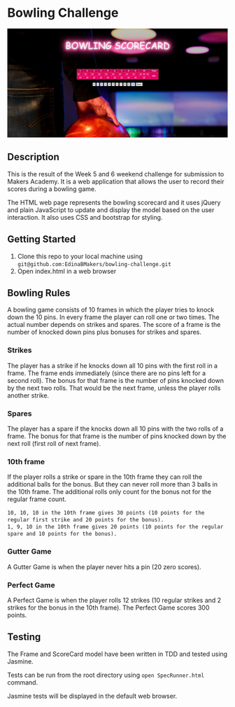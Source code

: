 
Bowling Challenge
=================
![screenshot](images/myBowlingScoreCard.png "Bowling")

## Description

This is the result of the Week 5 and 6 weekend challenge for submission to Makers Academy. It is a web application that allows the user to record their scores during a bowling game.

The HTML web page represents the bowling scorecard and it uses jQuery and plain JavaScript to update and display the model based on the user interaction. It also uses CSS and bootstrap for styling.

## Getting Started

1. Clone this repo to your local machine using `git@github.com:EdinaBMakers/bowling-challenge.git`
2. Open index.html in a web browser

## Bowling Rules


A bowling game consists of 10 frames in which the player tries to knock down the 10 pins. In every frame the player can roll one or two times. The actual number depends on strikes and spares. The score of a frame is the number of knocked down pins plus bonuses for strikes and spares. 

### Strikes

The player has a strike if he knocks down all 10 pins with the first roll in a frame. The frame ends immediately (since there are no pins left for a second roll). The bonus for that frame is the number of pins knocked down by the next two rolls. That would be the next frame, unless the player rolls another strike.

### Spares

The player has a spare if the knocks down all 10 pins with the two rolls of a frame. The bonus for that frame is the number of pins knocked down by the next roll (first roll of next frame).

### 10th frame

If the player rolls a strike or spare in the 10th frame they can roll the additional balls for the bonus. But they can never roll more than 3 balls in the 10th frame. The additional rolls only count for the bonus not for the regular frame count.

    10, 10, 10 in the 10th frame gives 30 points (10 points for the regular first strike and 20 points for the bonus).
    1, 9, 10 in the 10th frame gives 20 points (10 points for the regular spare and 10 points for the bonus).

### Gutter Game

A Gutter Game is when the player never hits a pin (20 zero scores).

### Perfect Game

A Perfect Game is when the player rolls 12 strikes (10 regular strikes and 2 strikes for the bonus in the 10th frame). The Perfect Game scores 300 points.


## Testing

The Frame and ScoreCard model have been written in TDD and tested using Jasmine.

Tests can be run from the root directory using `open SpecRunner.html` command.

Jasmine tests will be displayed in the default web browser.